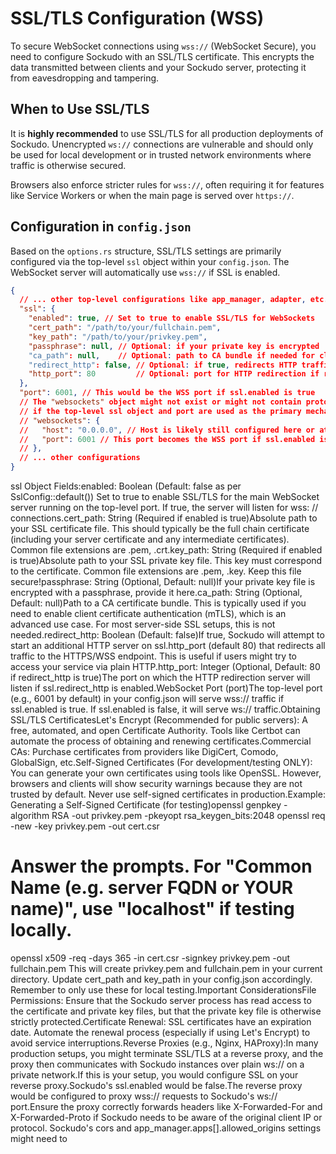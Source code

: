 # SSL/TLS Configuration (WSS)

To secure WebSocket connections using `wss://` (WebSocket Secure), you need to configure Sockudo with an SSL/TLS certificate. This encrypts the data transmitted between clients and your Sockudo server, protecting it from eavesdropping and tampering.

## When to Use SSL/TLS

It is **highly recommended** to use SSL/TLS for all production deployments of Sockudo. Unencrypted `ws://` connections are vulnerable and should only be used for local development or in trusted network environments where traffic is otherwise secured.

Browsers also enforce stricter rules for `wss://`, often requiring it for features like Service Workers or when the main page is served over `https://`.

## Configuration in `config.json`

Based on the `options.rs` structure, SSL/TLS settings are primarily configured via the top-level `ssl` object within your `config.json`. The WebSocket server will automatically use `wss://` if SSL is enabled.

```json
{
  // ... other top-level configurations like app_manager, adapter, etc.
  "ssl": {
    "enabled": true, // Set to true to enable SSL/TLS for WebSockets
    "cert_path": "/path/to/your/fullchain.pem",
    "key_path": "/path/to/your/privkey.pem",
    "passphrase": null, // Optional: if your private key is encrypted
    "ca_path": null,    // Optional: path to CA bundle if needed for client certificate authentication
    "redirect_http": false, // Optional: if true, redirects HTTP traffic on 'http_port' to HTTPS
    "http_port": 80         // Optional: port for HTTP redirection if redirect_http is true
  },
  "port": 6001, // This would be the WSS port if ssl.enabled is true
  // The "websockets" object might not exist or might not contain protocol/ssl settings
  // if the top-level ssl object and port are used as the primary mechanism.
  // "websockets": {
  //   "host": "0.0.0.0", // Host is likely still configured here or at top level
  //   "port": 6001 // This port becomes the WSS port if ssl.enabled is true
  // },
  // ... other configurations
}
```
ssl Object Fields:enabled: Boolean (Default: false as per SslConfig::default())
Set to true to enable SSL/TLS for the main WebSocket server running on the top-level port.
If true, the server will listen for wss:
// connections.cert_path: String (Required if enabled is true)Absolute path to your SSL certificate file. This should typically be the full chain certificate (including your server certificate and any intermediate certificates). Common file extensions are .pem, .crt.key_path: String (Required if enabled is true)Absolute path to your SSL private key file. This key must correspond to the certificate. Common file extensions are .pem, .key. Keep this file secure!passphrase: String (Optional, Default: null)If your private key file is encrypted with a passphrase, provide it here.ca_path: String (Optional, Default: null)Path to a CA certificate bundle. This is typically used if you need to enable client certificate authentication (mTLS), which is an advanced use case. For most server-side SSL setups, this is not needed.redirect_http: Boolean (Default: false)If true, Sockudo will attempt to start an additional HTTP server on ssl.http_port (default 80) that redirects all traffic to the HTTPS/WSS endpoint. This is useful if users might try to access your service via plain HTTP.http_port: Integer (Optional, Default: 80 if redirect_http is true)The port on which the HTTP redirection server will listen if ssl.redirect_http is enabled.WebSocket Port (port)The top-level port (e.g., 6001 by default) in your config.json will serve wss:// traffic if ssl.enabled is true. If ssl.enabled is false, it will serve ws:// traffic.Obtaining SSL/TLS CertificatesLet's Encrypt (Recommended for public servers): A free, automated, and open Certificate Authority. Tools like Certbot can automate the process of obtaining and renewing certificates.Commercial CAs: Purchase certificates from providers like DigiCert, Comodo, GlobalSign, etc.Self-Signed Certificates (For development/testing ONLY): You can generate your own certificates using tools like OpenSSL. However, browsers and clients will show security warnings because they are not trusted by default. Never use self-signed certificates in production.Example: Generating a Self-Signed Certificate (for testing)openssl genpkey -algorithm RSA -out privkey.pem -pkeyopt rsa_keygen_bits:2048
openssl req -new -key privkey.pem -out cert.csr
# Answer the prompts. For "Common Name (e.g. server FQDN or YOUR name)", use "localhost" if testing locally.
openssl x509 -req -days 365 -in cert.csr -signkey privkey.pem -out fullchain.pem
This will create privkey.pem and fullchain.pem in your current directory. Update cert_path and key_path in your config.json accordingly. Remember to only use these for local testing.Important ConsiderationsFile Permissions: Ensure that the Sockudo server process has read access to the certificate and private key files, but that the private key file is otherwise strictly protected.Certificate Renewal: SSL certificates have an expiration date. Automate the renewal process (especially if using Let's Encrypt) to avoid service interruptions.Reverse Proxies (e.g., Nginx, HAProxy):In many production setups, you might terminate SSL/TLS at a reverse proxy, and the proxy then communicates with Sockudo instances over plain ws:// on a private network.If this is your setup, you would configure SSL on your reverse proxy.Sockudo's ssl.enabled would be false.The reverse proxy would be configured to proxy wss:// requests to Sockudo's ws:// port.Ensure the proxy correctly forwards headers like X-Forwarded-For and X-Forwarded-Proto if Sockudo needs to be aware of the original client IP or protocol. Sockudo's cors and app_manager.apps[].allowed_origins settings might need to
